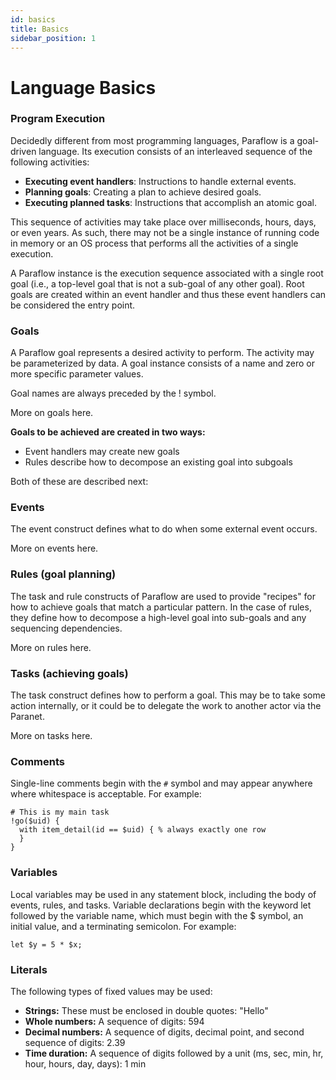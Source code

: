 ```yaml
---
id: basics
title: Basics
sidebar_position: 1
---
```


# Language Basics

### Program Execution

Decidedly different from most programming languages, Paraflow is a goal-driven language. Its execution consists of an interleaved sequence of the following activities:

- **Executing event handlers**: Instructions to handle external events.
- **Planning goals**: Creating a plan to achieve desired goals.
- **Executing planned tasks**: Instructions that accomplish an atomic goal.

This sequence of activities may take place over milliseconds, hours, days, or even years. As such, there may not be a single instance of running code in memory or an OS process that performs all the activities of a single execution.

A Paraflow instance is the execution sequence associated with a single root goal (i.e., a top-level goal that is not a sub-goal of any other goal). Root goals are created within an event handler and thus these event handlers can be considered the entry point.


### Goals

A Paraflow goal represents a desired activity to perform.  The activity may be parameterized by data.  A goal instance consists of a name and zero or more specific parameter values.

Goal names are always preceded by the ! symbol.

More on goals here.


**Goals to be achieved are created in two ways:**
- Event handlers may create new goals
- Rules describe how to decompose an existing goal into subgoals


Both of these are described next:

### Events

The event construct defines what to do when some external event occurs. 

More on events here.

### Rules (goal planning)


The task and rule constructs of Paraflow are used to provide "recipes" for how to achieve goals that match a particular pattern. In the case of rules, they define how to decompose a high-level goal into sub-goals and any sequencing dependencies.

More on rules here.

### Tasks (achieving goals)


The task construct defines how to perform a goal. This may be to take some action internally, or it could be to delegate the work to another actor via the Paranet.

More on tasks here.

### Comments
Single-line comments begin with the `#` symbol and may appear anywhere where whitespace is acceptable. For example:

```
# This is my main task
!go($uid) {
  with item_detail(id == $uid) { % always exactly one row
  }
}
```
### Variables
Local variables may be used in any statement block, including the body of events, rules, and tasks. Variable declarations begin with the keyword let followed by the variable name, which must begin with the $ symbol, an initial value, and a terminating semicolon. For example:


```
let $y = 5 * $x;
```
### Literals

The following types of fixed values may be used:

- **Strings:** These must be enclosed in double quotes: "Hello"
- **Whole numbers:** A sequence of digits: 594
- **Decimal numbers:** A sequence of digits, decimal point, and second sequence of digits: 2.39
- **Time duration:** A sequence of digits followed by a unit (ms, sec, min, hr, hour, hours, day, days): 1 min

